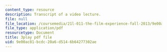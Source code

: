 ```yaml
---
content_type: resource
description: Transcript of a video lecture.
file: null
file_location: /coursemedia/21l-011-the-film-experience-fall-2013/9e00ac81bcdc20a6d5146b64277302ae_tHttGDNmgKI.pdf
file_type: application/pdf
resourcetype: Document
title: 3play pdf file
uid: 9e00ac81-bcdc-20a6-d514-6b64277302ae
---
```

